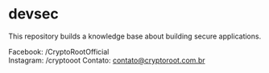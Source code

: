 # devsec
This repository builds a knowledge base about building secure applications.

Facebook: /CryptoRootOfficial <br>
Instagram: /cryptooot
Contato: contato@cryptoroot.com.br
